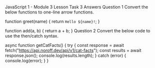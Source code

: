 JavaScript 1 - Module 3
Lesson Task 3 Answers
Question 1
Convert the below functions to one-line arrow functions.

function greet(name) {
return `Hello ${name}!`;
}

function add(a, b) {
return a + b;
}
Question 2
Convert the below code to use the then/catch syntax.

async function getCatFacts() {
try {
const response = await fetch("https://api.noroff.dev/api/v1/cat-facts");
const results = await response.json();
console.log(results.length);
} catch (error) {
console.log(error);
}
}
